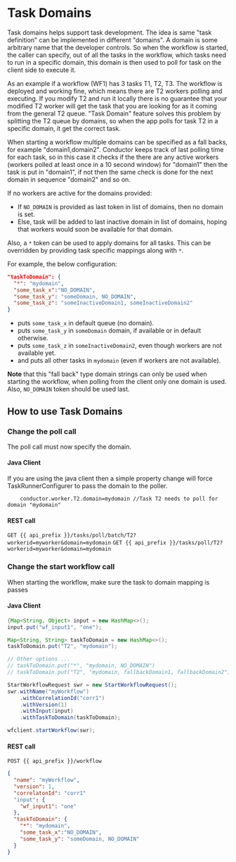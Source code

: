 # Task Domains
Task domains helps support task development. The idea is same "task definition" can be implemented in different "domains". A domain is some arbitrary name that the developer controls. So when the workflow is started, the caller can specify, out of all the tasks in the workflow, which tasks need to run in a specific domain, this domain is then used to poll for task on the client side to execute it.  

As an example if a workflow (WF1) has 3 tasks T1, T2, T3. The workflow is deployed and working fine, which means there are T2 workers polling and executing. If you modify T2 and run it locally there is no guarantee that your modified T2 worker will get the task that you are looking for as it coming from the general T2 queue. "Task Domain" feature solves this problem by splitting the T2 queue by domains, so when the app polls for task T2 in a specific domain, it get the correct task.

When starting a workflow multiple domains can be specified as a fall backs, for example "domain1,domain2". Conductor keeps track of last polling time for each task, so in this case it checks if the there are any active workers (workers polled at least once in a 10 second window) for "domain1" then the task is put in "domain1", if not then the same check is done for the next domain in sequence "domain2" and so on.

If no workers are active for the domains provided:

- If `NO_DOMAIN` is provided as last token in list of domains, then no domain is set.
- Else, task will be added to last inactive domain in list of domains, hoping that workers would soon be available for that domain.

Also, a `*` token can be used to apply domains for all tasks. This can be overridden by providing task specific mappings along with `*`. 

For example, the below configuration:

```json
"taskToDomain": {
  "*": "mydomain",
  "some_task_x":"NO_DOMAIN",
  "some_task_y": "someDomain, NO_DOMAIN",
  "some_task_z": "someInactiveDomain1, someInactiveDomain2"
}
```

- puts `some_task_x` in default queue (no domain).
- puts `some_task_y` in `someDomain` domain, if available or in default otherwise.
- puts `some_task_z` in `someInactiveDomain2`, even though workers are not available yet.
- and puts all other tasks in `mydomain` (even if workers are not available).


<b>Note</b> that this "fall back" type domain strings can only be used when starting the workflow, when polling from the client only one domain is used. Also, `NO_DOMAIN` token should be used last.

## How to use Task Domains
### Change the poll call
The poll call must now specify the domain. 

#### Java Client
If you are using the java client then a simple property change will force  TaskRunnerConfigurer to pass the domain to the poller.
```
	conductor.worker.T2.domain=mydomain //Task T2 needs to poll for domain "mydomain"
```
#### REST call
`GET {{ api_prefix }}/tasks/poll/batch/T2?workerid=myworker&domain=mydomain`
`GET {{ api_prefix }}/tasks/poll/T2?workerid=myworker&domain=mydomain`

### Change the start workflow call
When starting the workflow, make sure the task to domain mapping is passes

#### Java Client
```java
{Map<String, Object> input = new HashMap<>();
input.put("wf_input1", "one");

Map<String, String> taskToDomain = new HashMap<>();
taskToDomain.put("T2", "mydomain");

// Other options ...
// taskToDomain.put("*", "mydomain, NO_DOMAIN")
// taskToDomain.put("T2", "mydomain, fallbackDomain1, fallbackDomain2")

StartWorkflowRequest swr = new StartWorkflowRequest();
swr.withName("myWorkflow")
	.withCorrelationId("corr1")
	.withVersion(1)
	.withInput(input)
	.withTaskToDomain(taskToDomain);

wfclient.startWorkflow(swr);

```

#### REST call
`POST {{ api_prefix }}/workflow`

```json
{
  "name": "myWorkflow",
  "version": 1,
  "correlatonId": "corr1"
  "input": {
	"wf_input1": "one"
  },
  "taskToDomain": {
	"*": "mydomain",
	"some_task_x":"NO_DOMAIN",
    "some_task_y": "someDomain, NO_DOMAIN"
  }
}

```


